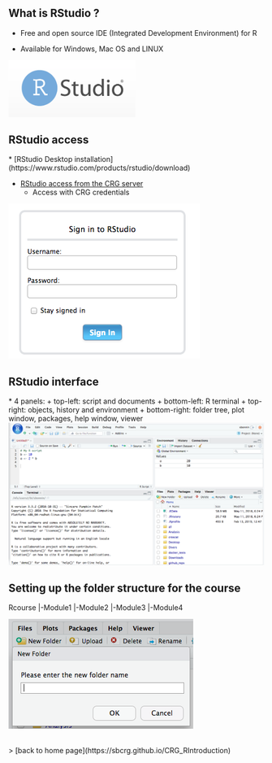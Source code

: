 <h2>What is RStudio ?</h2>

* Free and open source IDE (Integrated Development Environment) for R

* Available for Windows, Mac OS and LINUX

<img src="rstudio_logo.png" alt="rstudio logo" width="250"/>

<h2>RStudio access</h2>
* [RStudio Desktop installation](https://www.rstudio.com/products/rstudio/download)

* [RStudio access from the CRG server](http://rstudio.linux.crg.es/)
	+ Access with CRG credentials

![](rstudio_login.png "RStudio login")

<h2>RStudio interface</h2>
* 4 panels:
+ top-left: script and documents
+ bottom-left: R terminal
+ top-right: objects, history and environment
+ bottom-right: folder tree, plot window, packages, help window, viewer

<img src="rstudio_interface.png" alt="rstudio logo" width="1000"/>

<h2>Setting up the folder structure for the course</h2>
Rcourse
|-Module1
|-Module2
|-Module3
|-Module4

![](rstudio_folder.png "RStudio create folder")

<br>
> [back to home page](https://sbcrg.github.io/CRG_RIntroduction)

